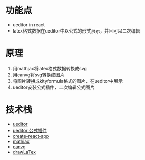 # 功能点

- ueditor in react
- latex格式数据在ueditor中以公式的形式展示，并且可以二次编辑

# 原理

1. 用mathjax将latex格式数据转换成svg
2. 用canvg将svg转换成图片
3. 将图片转换成kityformula格式的图片，在ueditor中展示
4. ueditor安装公式插件，二次编辑公式图片

# 技术栈

- [ueditor](https://ueditor.baidu.com/website/index.html)
- [ueditor 公式插件](https://ueditor.baidu.com/website/kityformula.html)
- [create-react-app](https://github.com/facebook/create-react-app)
- [mathjax](https://www.mathjax.org)
- [canvg](https://github.com/canvg/canvg)
- [drawLaTex](https://github.com/leeenx/drawLaTex)